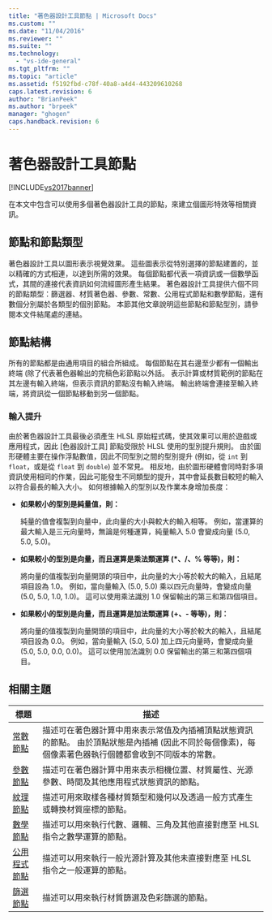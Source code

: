 ```yaml
---
title: "著色器設計工具節點 | Microsoft Docs"
ms.custom: ""
ms.date: "11/04/2016"
ms.reviewer: ""
ms.suite: ""
ms.technology: 
  - "vs-ide-general"
ms.tgt_pltfrm: ""
ms.topic: "article"
ms.assetid: f5192fbd-c78f-40a8-a4d4-443209610268
caps.latest.revision: 6
author: "BrianPeek"
ms.author: "brpeek"
manager: "ghogen"
caps.handback.revision: 6
---
```

# 著色器設計工具節點
[!INCLUDE[vs2017banner](../code-quality/includes/vs2017banner.md)]

在本文中包含可以使用多個著色器設計工具的節點，來建立個圖形特效等相關資訊。  
  
## 節點和節點類型  
 著色器設計工具以圖形表示視覺效果。  這些圖表示從特別選擇的節點建置的，並以精確的方式相連，以達到所需的效果。  每個節點都代表一項資訊或一個數學函式，其間的連接代表資訊如何流經圖形產生結果。  著色器設計工具提供六個不同的節點類型：篩選器、材質著色器、參數、常數、公用程式節點和數學節點，還有數個分別屬於各類型的個別節點。  本節其他文章說明這些節點和節點型別，請參閱本文件結尾處的連結。  
  
## 節點結構  
 所有的節點都是由通用項目的組合所組成。  每個節點在其右邊至少都有一個輸出終端 \(除了代表著色器輸出的完稿色彩節點以外話。  表示計算或材質範例的節點在其左邊有輸入終端，但表示資訊的節點沒有輸入終端。  輸出終端會連接至輸入終端，將資訊從一個節點移動到另一個節點。  
  
### 輸入提升  
 由於著色器設計工具最後必須產生 HLSL 原始程式碼，使其效果可以用於遊戲或應用程式，因此 \[色器設計工具\] 節點受限於 HLSL 使用的型別提升規則。  由於圖形硬體主要在操作浮點數值，因此不同型別之間的型別提升 \(例如，從 `int` 到 `float`，或是從 `float` 到 `double`\) 並不常見。  相反地，由於圖形硬體會同時對多項資訊使用相同的作業，因此可能發生不同類型的提升，其中會延長數目較短的輸入以符合最長的輸入大小。  如何根據輸入的型別以及作業本身增加長度：  
  
-   **如果較小的型別是純量值，則：**  
  
     純量的值會複製到向量中，此向量的大小與較大的輸入相等。  例如，當運算的最大輸入是三元向量時，無論是何種運算，純量輸入 5.0 會變成向量 \(5.0, 5.0, 5.0\)。  
  
-   **如果較小的型別是向量，而且運算是乘法類運算 \(\*、\/、% 等等\)，則：**  
  
     將向量的值複製到向量開頭的項目中，此向量的大小等於較大的輸入，且結尾項目設為 1.0。  例如，當向量輸入 \(5.0, 5.0\) 乘以四元向量時，會變成向量 \(5.0, 5.0, 1.0, 1.0\)。  這可以使用乘法識別 1.0 保留輸出的第三和第四個項目。  
  
-   **如果較小的型別是向量，而且運算是加法類運算 \(\+、\- 等等\)，則：**  
  
     將向量的值複製到向量開頭的項目中，此向量的大小等於較大的輸入，且結尾項目設為 0.0。  例如，當向量輸入 \(5.0, 5.0\) 加上四元向量時，會變成向量 \(5.0, 5.0, 0.0, 0.0\)。  這可以使用加法識別 0.0 保留輸出的第三和第四個項目。  
  
## 相關主題  
  
|標題|描述|  
|--------|--------|  
|[常數節點](../designers/constant-nodes.md)|描述可在著色器計算中用來表示常值及內插補頂點狀態資訊的節點。  由於頂點狀態是內插補 \(因此不同於每個像素\)，每個像素著色器執行個體都會收到不同版本的常數。|  
|[參數節點](../designers/parameter-nodes.md)|描述可在著色器計算中用來表示相機位置、材質屬性、光源參數、時間及其他應用程式狀態資訊的節點。|  
|[紋理節點](../designers/texture-nodes.md)|描述可用來取樣各種材質類型和幾何以及透過一般方式產生或轉換材質座標的節點。|  
|[數學節點](../designers/math-nodes.md)|描述可以用來執行代數、邏輯、三角及其他直接對應至 HLSL 指令之數學運算的節點。|  
|[公用程式節點](../designers/utility-nodes.md)|描述可以用來執行一般光源計算及其他未直接對應至 HLSL 指令之一般運算的節點。|  
|[篩選節點](../designers/filter-nodes.md)|描述可以用來執行材質篩選及色彩篩選的節點。|